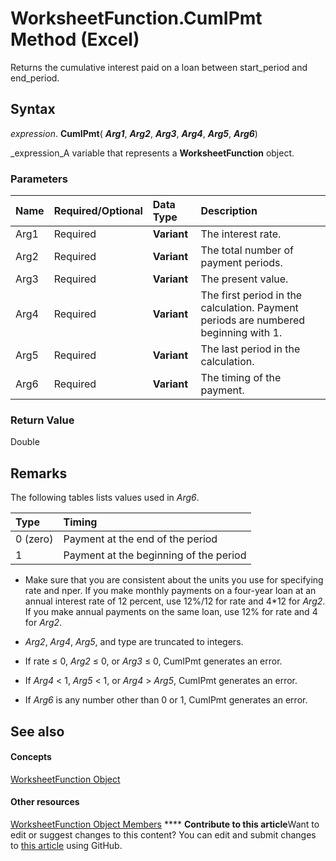
# WorksheetFunction.CumIPmt Method (Excel)

Returns the cumulative interest paid on a loan between start_period and end_period.


## Syntax

 _expression_. **CumIPmt**( **_Arg1_**,  **_Arg2_**,  **_Arg3_**,  **_Arg4_**,  **_Arg5_**,  **_Arg6_**)

 _expression_A variable that represents a  **WorksheetFunction** object.


### Parameters



|**Name**|**Required/Optional**|**Data Type**|**Description**|
|:-----|:-----|:-----|:-----|
|Arg1|Required| **Variant**|The interest rate.|
|Arg2|Required| **Variant**| The total number of payment periods.|
|Arg3|Required| **Variant**| The present value.|
|Arg4|Required| **Variant**|The first period in the calculation. Payment periods are numbered beginning with 1.|
|Arg5|Required| **Variant**|The last period in the calculation.|
|Arg6|Required| **Variant**|The timing of the payment.|

### Return Value

Double


## Remarks

The following tables lists values used in  _Arg6_.



|**Type**|**Timing**|
|:-----|:-----|
|0 (zero)|Payment at the end of the period|
|1|Payment at the beginning of the period|

- Make sure that you are consistent about the units you use for specifying rate and nper. If you make monthly payments on a four-year loan at an annual interest rate of 12 percent, use 12%/12 for rate and 4*12 for  _Arg2_. If you make annual payments on the same loan, use 12% for rate and 4 for  _Arg2_.
    
-  _Arg2_,  _Arg4_,  _Arg5_, and type are truncated to integers.
    
- If rate ≤ 0,  _Arg2_ ≤ 0, or _Arg3_ ≤ 0, CumIPmt generates an error.
    
- If  _Arg4_ < 1, _Arg5_ < 1, or _Arg4_ > _Arg5_, CumIPmt generates an error.
    
- If  _Arg6_ is any number other than 0 or 1, CumIPmt generates an error.
    

## See also


#### Concepts


 [WorksheetFunction Object](7b1d5639-363d-632c-2cf0-2232562646b6.md)
#### Other resources


 [WorksheetFunction Object Members](6811ca87-4b53-0bff-88c9-30bf7497879a.md)
****   **Contribute to this article**Want to edit or suggest changes to this content? You can edit and submit changes to  [this article](https://github.com/jhershey00/VBA_Excel_Test/OpenXMLCon/articles/e8940dd7-26c2-ae9b-1876-1c61afcea33d.md) using GitHub.

